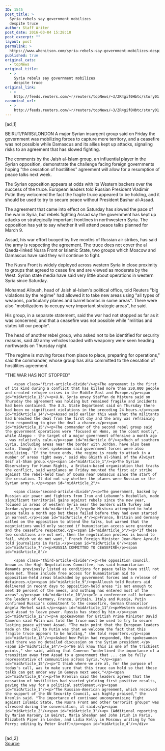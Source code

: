 ```yaml
---
ID: 1545
post_title: >
  Syria rebels say government mobilizes
  despite truce
author: Staff Writer
post_date: 2016-03-04 15:28:10
post_excerpt: ""
layout: post
permalink: >
  https://www.whenitson.com/syria-rebels-say-government-mobilizes-despite-truce/
published: true
original_cats:
  - topNews
original_title:
  - >
    Syria rebels say government mobilizes
    despite truce
original_link:
  - >
    http://feeds.reuters.com/~r/reuters/topNews/~3/ZR4gif0Hbtc/story01.htm
canonical_url:
  - >
    http://feeds.reuters.com/~r/reuters/topNews/~3/ZR4gif0Hbtc/story01.htm
---
```

 [ad_1]
<br><div id="articleText">
<span id="midArticle_start"/>

<span id="midArticle_0"/><span class="focusParagraph" readability="6"><p><span class="articleLocation">BEIRUT/PARIS/LONDON</span> A major Syrian insurgent group said on Friday the government was mobilizing forces to capture more territory, and a ceasefire was not possible while Damascus and its allies kept up attacks, signaling risks to an agreement that has slowed fighting.    </p></span><span id="midArticle_1"/><p>The comments by the Jaish al-Islam group, an influential player in the Syrian opposition, demonstrate the challenge facing foreign governments hoping "the cessation of hostilities" agreement will allow for a resumption of peace talks next week.</p><span id="midArticle_2"/><p>The Syrian opposition appears at odds with its Western backers over the success of the truce. European leaders told Russian President Vladimir Putin they welcomed the fact the fragile truce appeared to be holding, and it should be used to try to secure peace without President Bashar al-Assad.</p><span id="midArticle_3"/><p>The agreement that came into effect on Saturday has slowed the pace of the war in Syria, but rebels fighting Assad say the government has kept up attacks on strategically important frontlines in northwestern Syria. The opposition has yet to say whether it will attend peace talks planned for March 9.</p><span id="midArticle_4"/><p>Assad, his war effort buoyed by five months of Russian air strikes, has said the army is respecting the agreement. The truce does not cover the al Qaeda-linked Nusra Front or Islamic State, two groups which Moscow and Damascus have said they will continue to fight.</p><span id="midArticle_5"/><p>The Nusra Front is widely deployed across western Syria in close proximity to groups that agreed to cease fire and are viewed as moderate by the West. Syrian state media have said very little about operations in western Syria since Saturday.</p><span id="midArticle_6"/><p>Mohamad Alloush, head of Jaish al-Islam's political office, told Reuters "big violations by the regime" had allowed it to take new areas using "all types of weapons, particularly planes and barrel bombs in some areas". There were also "mobilizations to occupy very important strategic areas", he said.</p><span id="midArticle_7"/><p>His group, in a separate statement, said the war had not stopped as far as it was concerned, and that a ceasefire was not possible while "militias and states kill our people".</p><span id="midArticle_8"/><p>The head of another rebel group, who asked not to be identified for security reasons, said 40 army vehicles loaded with weaponry were seen heading northwards on Thursday night.</p><span id="midArticle_9"/><p>"The regime is moving forces from place to place, preparing for operations," said the commander, whose group has also committed to the cessation of hostilities agreement.</p><span id="midArticle_10"/><span id="midArticle_11"/><p>"THE WAR HAS NOT STOPPED"</p><span id="midArticle_12"/>
        
        <span class="first-article-divide"/><p>The agreement is the first of its kind during a conflict that has killed more than 250,000 people and created refugee crises in the Middle East and Europe.</p><span id="midArticle_13"/><p>U.N. Syria envoy Staffan de Mistura said on Thursday the agreement was holding but remained fragile and incidents had been contained. The U.S. State Department said on Thursday there had been no significant violations in the preceding 24 hours.</p><span id="midArticle_14"/><p>Assad said earlier this week that the militants had breached the deal from the first day and the army was refraining from responding to give the deal a chance.</p><span id="midArticle_15"/><p>The commander of the second rebel group said the government operations were "focused on Homs, on the coast mostly", while Aleppo - the target of a major government offensive a month ago - was relatively calm.</p><span id="midArticle_0"/><p>Much of southern Syria, including areas near the border with Jordan, have also been calm, though a rebel spokesman said government forces were also mobilizing. "If the truce ends, the regime is ready to attack in a number of areas right away," said Abu Ghiath al-Shami of the Alwiyat Seif al-Sham group.</p><span id="midArticle_1"/><p>The Syrian Observatory for Human Rights, a Britain-based organization that tracks the conflict, said warplanes on Friday mounted the first air strike against the rebel-held town of Douma near Damascus since the start of the cessation. It did not say whether the planes were Russian or the Syrian army's.</p><span id="midArticle_2"/>
        
        <span class="second-article-divide"/><p>The government, backed by Russian air power and fighters from Iran and Lebanon's Hezbollah, made significant territorial gains against rebels since the new year, focused in areas of western Syria near the borders with Turkey and Jordan.</p><span id="midArticle_3"/><p>De Mistura attempted to hold peace talks a month ago but these failed before they had even started in earnest.</p><span id="midArticle_4"/><p>France, Britain and Germany called on the opposition to attend the talks, but warned that the negotiations would only succeed if humanitarian access were granted and the ceasefire respected.</p><span id="midArticle_5"/><p>"If these two conditions are not met, then the negotiation process is bound to fail, which we do not want," French Foreign Minister Jean-Marc Ayrault told journalists in Paris.</p><span id="midArticle_6"/><span id="midArticle_7"/><p>RUSSIA COMMITTED TO CEASEFIRE</p><span id="midArticle_8"/>
        
        <span class="third-article-divide"/><p>The opposition council, known as the High Negotiations Committee, has said humanitarian demands previously listed as conditions for peace talks have still not been met. These include free access for humanitarian aid to opposition-held areas blockaded by government forces and a release of detainees.</p><span id="midArticle_9"/><p>Alloush told Reuters aid delivered in recent days to opposition-held areas "is not enough to meet 10 percent of the needs, and nothing has entered most of the areas".</p><span id="midArticle_10"/><p>In a conference call between the leaders of Germany, France, Britain, Italy and Russia, Putin confirmed Russia's commitment to the ceasefire, German Chancellor Angela Merkel said.</p><span id="midArticle_11"/><p>Western countries want Assad to leave power. Russia has stood by him.</p><span id="midArticle_12"/><p>A spokeswoman for British Prime Minister David Cameron said Putin was told the truce must be used to try to secure lasting peace without Assad. "The main point that the European leaders made on the call to Putin was that we welcome the fact that this fragile truce appears to be holding," she told reporters.</p><span id="midArticle_13"/><p>Asked how Putin had responded, the spokeswoman said there was no detailed discussion on the Syrian president.</p><span id="midArticle_14"/><p>"We all know this is one of the trickiest points," she said, adding that Cameron "underlined the importance of a transition away from Assad to a government that ... can be fully representative of communities across Syria."</p><span id="midArticle_15"/><p>"I think where we are at, for the purpose of today's call, was to make sure that this truce can hold so that these talks can get under way in Geneva next week."</p><span id="midArticle_0"/><p>The Kremlin said the leaders agreed that the cessation of hostilities had started yielding first positive results, paving the way for a political settlement.</p><span id="midArticle_1"/><p>"The Russian-American agreement, which received the support of the UN Security Council, was highly praised," the Kremlin said. "The importance of continued uncompromising fight against Islamic State, the Nusra Front and other terrorist groups" was stressed during the conversation, it said.</p><span id="midArticle_2"/><span id="midArticle_3"/><p> (Additional reporting by Mariam Karouny in Beirut, Maria Sheahan and John Irish in Paris, Elizabeth Piper in London, and Lidia Kelly in Moscow; writing by Tom Perry; editing by Peter Graff)</p><span id="midArticle_4"/></div>
<br>[ad_2]
<br><a href="http://feeds.reuters.com/~r/reuters/topNews/~3/ZR4gif0Hbtc/story01.htm">Source </a>